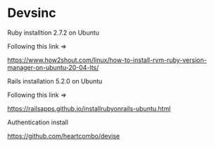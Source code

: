 # Devsinc

Ruby installtion 2.7.2 on Ubuntu

Following this link => 

https://www.how2shout.com/linux/how-to-install-rvm-ruby-version-manager-on-ubuntu-20-04-lts/

Rails installation 5.2.0 on Ubuntu

Following this link =>

https://railsapps.github.io/installrubyonrails-ubuntu.html

Authentication install 

https://github.com/heartcombo/devise
